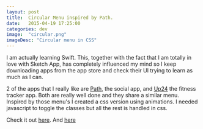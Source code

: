 ```yaml
---
layout: post
title:  Circular Menu inspired by Path.
date:   2015-04-19 17:25:00
categories: dev
image:  "circular.png"
imageDesc: "Circular menu in CSS"
---
```


I am actually learning Swift. This, together with the fact that I am totally in love with Sketch App, has completely influenced my mind so I keep downloading apps from the app store and check their UI trying to learn as much as I can.

2 of the apps that I really like are [Path](https://path.com), the social app, and [Up24](https://itunes.apple.com/us/app/up-tracker-required-up-up24/id461125277?mt=8) the fitness tracker app.
Both are really well done and they share a similar menu. Inspired by those menu's I created a css version using animations. I needed javascript to toggle the classes but all the rest is handled in css.

Check it out [here](http://antoniofullone.com/circular-menu/).
And [here](http://antoniofullone.com/files/circular/)
